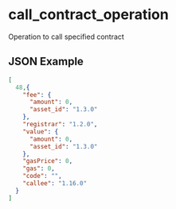 # call_contract_operation

Operation to call specified contract

## JSON Example

```json
[
  48,{
    "fee": {
      "amount": 0,
      "asset_id": "1.3.0"
    },
    "registrar": "1.2.0",
    "value": {
      "amount": 0,
      "asset_id": "1.3.0"
    },
    "gasPrice": 0,
    "gas": 0,
    "code": "",
    "callee": "1.16.0"
  }
]
```